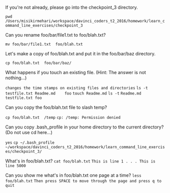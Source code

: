 
If you're not already, please go into the checkpoint_3 directory.

   `pwd`
   `/Users/misikirmehari/workspace/davinci_coders_t2_2016/homework/learn_command_line_exercises/checkpoint_3`

Can you rename foo/bar/file1.txt to foo/blah.txt?

   `mv foo/bar/file1.txt  foo/blah.txt`
    
Let's make a copy of foo/blah.txt and put it in the foo/bar/baz directory.

   `cp foo/blah.txt  foo/bar/baz/`

What happens if you touch an existing file. (Hint:  The answer is not nothing...)

   `changes the time stamps on existing files and directories`
    `ls -t`
    `testfile.txt Readme.md    foo`
    `touch Readme.md`
    `ls -t`
    `Readme.md    testfile.txt foo`

Can you copy the foo/blah.txt file to slash temp?

   `cp foo/blah.txt  /temp`
   `cp: /temp: Permission denied`
   

Can you copy .bash_profile in your home directory to the current directory? (Do not use cd here...)
  
  `yes`
  `cp ~/.bash_profile ~/workspace/davinci_coders_t2_2016/homework/learn_command_line_exercises/checkpoint_3/`

What's in foo/blah.txt?
   `cat foo/blah.txt`
   `This is line 1 . . . This is line 5000`
    
Can you show me what's in foo/blah.txt one page at a time?
   `less foo/blah.txt`
   `Then press SPACE to move through the page and press q to quit`
